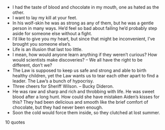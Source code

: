  - I had the taste of blood and chocolate in my mouth, one as hated as the other.
 - I want to lay my kill at your feet.
 - In his wolf-skin he was as strong as any of them, but he was a gentle person in many ways. He’d feel so bad about failing he’d probably step aside for someone else without a fight.
 - I’d like to give you my heart, but since that might be inconvenient, I’ve brought you someone else’s.
 - Life is an illusion that last too little.
 - I mean, how would anyone learn anything if they weren’t curious? How would scientists make discoveries? – We all have the right to be different, don’t we?
 - The Law is supposed to keep us safe and strong and able to birth healthy children, yet the Law wants us to tear each other apart to find a leader. The Law’s a bunch of hypocrisy.
 - Three cheers for Sheriff Wilson. – Bucky Dideron.
 - He was raw and sharp and rich and throbbing with life. He was sweet blood after a long hunt. How could she have mistaken Aiden’s kisses for this? They had been delicious and smooth like the brief comfort of chocolate, but they had never been enough.
 - Soon the cold would force them inside, so they clutched at lost summer.

10 quotes